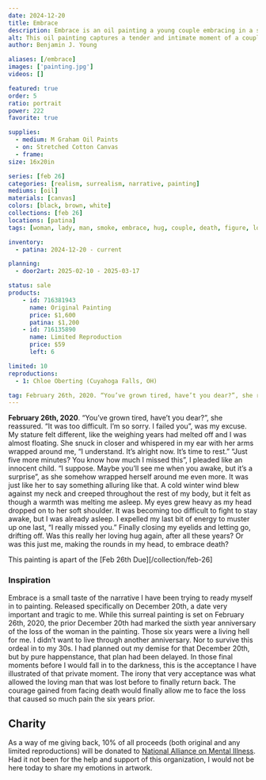 ```yaml
---
date: 2024-12-20
title: Embrace
description: Embrace is an oil painting a young couple embracing in a surreal and dramatic setting.
alt: This oil painting captures a tender and intimate moment of a couple embracing under dramatic, soft lighting against a dark, textured background, evoking deep emotion and connection.
author: Benjamin J. Young

aliases: [/embrace]
images: ['painting.jpg']
videos: []

featured: true
order: 5
ratio: portrait
power: 222
favorite: true

supplies:
  - medium: M Graham Oil Paints
  - on: Stretched Cotton Canvas
  - frame: 
size: 16x20in

series: [feb 26]
categories: [realism, surrealism, narrative, painting]
mediums: [oil]
materials: [canvas]
colors: [black, brown, white]
collections: [feb 26]
locations: [patina]
tags: [woman, lady, man, smoke, embrace, hug, couple, death, figure, love, suit, dress, dark, indoors, dramatic, winter, surreal]

inventory:
  - patina: 2024-12-20 - current

planning:
  - door2art: 2025-02-10 - 2025-03-17

status: sale
products:
    - id: 716381943
      name: Original Painting
      price: $1,600
      patina: $1,200
    - id: 716135890
      name: Limited Reproduction
      price: $59
      left: 6

limited: 10
reproductions:
  - 1: Chloe Oberting (Cuyahoga Falls, OH)

tag: February 26th, 2020. “You’ve grown tired, have’t you dear?”, she reassured. “It was too difficult. I’m so sorry. I failed you”, was my excuse. My stature felt different, like the weighing years had melted off and I was almost floating. She snuck in closer and whispered in my ear with her arms wrapped around me, “I understand. It’s alright now. It’s time to rest.” “Just five more minutes? You know how much I missed this”, I pleaded like an innocent child. “I suppose. Maybe you’ll see me when you awake, but it’s a surprise”, as she somehow wrapped herself around me even more. It was just like her to say something alluring like that. A cold winter wind blew against my neck and creeped throughout the rest of my body, but it felt as though a warmth was melting me asleep. My eyes grew heavy as my head dropped on to her soft shoulder. It was becoming too difficult to fight to stay awake, but I was already asleep. I expelled my last bit of energy to muster up one last, “I really missed you.” Finally closing my eyelids and letting go, drifting off. Was this really her loving hug again, after all these years? Or was this just me, making the rounds in my head, to embrace death?
---
```


**February 26th, 2020**. “You’ve grown tired, have’t you dear?”, she reassured. “It was too difficult. I’m so sorry. I failed you”, was my excuse. My stature felt different, like the weighing years had melted off and I was almost floating. She snuck in closer and whispered in my ear with her arms wrapped around me, “I understand. It’s alright now. It’s time to rest.” “Just five more minutes? You know how much I missed this”, I pleaded like an innocent child. “I suppose. Maybe you’ll see me when you awake, but it’s a surprise”, as she somehow wrapped herself around me even more. It was just like her to say something alluring like that. A cold winter wind blew against my neck and creeped throughout the rest of my body, but it felt as though a warmth was melting me asleep. My eyes grew heavy as my head dropped on to her soft shoulder. It was becoming too difficult to fight to stay awake, but I was already asleep. I expelled my last bit of energy to muster up one last, “I really missed you.” Finally closing my eyelids and letting go, drifting off. Was this really her loving hug again, after all these years? Or was this just me, making the rounds in my head, to embrace death?

<!--more-->

This painting is apart of the [Feb 26th Due][/collection/feb-26]

### Inspiration ###

Embrace is a small taste of the narrative I have been trying to ready myself in to painting. Released specifically on December 20th, a date very important and tragic to me. While this surreal painting is set on February 26th, 2020, the prior December 20th had marked the sixth year anniversary of the loss of the woman in the painting. Those six years were a living hell for me. I didn’t want to live through another anniversary. Nor to survive this ordeal in to my 30s. I had planned out my demise for that December 20th, but by pure happenstance, that plan had been delayed. In those final moments before I would fall in to the darkness, this is the acceptance I have illustrated of that private moment. The irony that very acceptance was what allowed the loving man that was lost before to finally return back. The courage gained from facing death would finally allow me to face the loss that caused so much pain the six years prior.

## Charity ##

As a way of me giving back, 10% of all proceeds (both original and any limited reproductions) will be donated to [National Alliance on Mental Illness](https://www.nami.org). Had it not been for the help and support of this organization, I would not be here today to share my emotions in artwork.